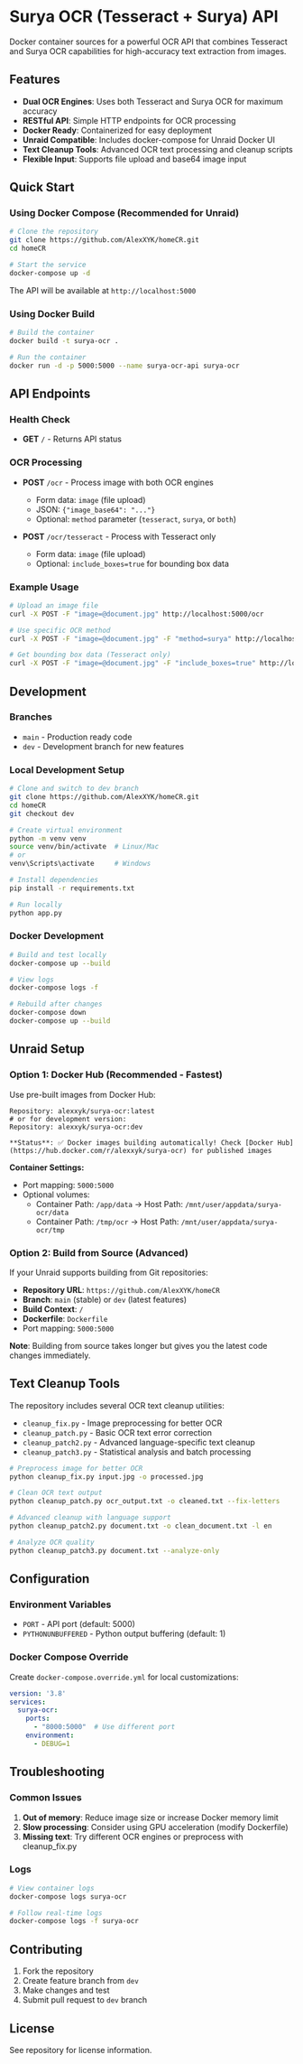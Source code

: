 # Surya OCR (Tesseract + Surya) API

Docker container sources for a powerful OCR API that combines Tesseract and Surya OCR capabilities for high-accuracy text extraction from images.

## Features

- **Dual OCR Engines**: Uses both Tesseract and Surya OCR for maximum accuracy
- **RESTful API**: Simple HTTP endpoints for OCR processing
- **Docker Ready**: Containerized for easy deployment
- **Unraid Compatible**: Includes docker-compose for Unraid Docker UI
- **Text Cleanup Tools**: Advanced OCR text processing and cleanup scripts
- **Flexible Input**: Supports file upload and base64 image input

## Quick Start

### Using Docker Compose (Recommended for Unraid)

```bash
# Clone the repository
git clone https://github.com/AlexXYK/homeCR.git
cd homeCR

# Start the service
docker-compose up -d
```

The API will be available at `http://localhost:5000`

### Using Docker Build

```bash
# Build the container
docker build -t surya-ocr .

# Run the container
docker run -d -p 5000:5000 --name surya-ocr-api surya-ocr
```

## API Endpoints

### Health Check
- **GET** `/` - Returns API status

### OCR Processing
- **POST** `/ocr` - Process image with both OCR engines
  - Form data: `image` (file upload)
  - JSON: `{"image_base64": "..."}` 
  - Optional: `method` parameter (`tesseract`, `surya`, or `both`)

- **POST** `/ocr/tesseract` - Process with Tesseract only
  - Form data: `image` (file upload)
  - Optional: `include_boxes=true` for bounding box data

### Example Usage

```bash
# Upload an image file
curl -X POST -F "image=@document.jpg" http://localhost:5000/ocr

# Use specific OCR method
curl -X POST -F "image=@document.jpg" -F "method=surya" http://localhost:5000/ocr

# Get bounding box data (Tesseract only)
curl -X POST -F "image=@document.jpg" -F "include_boxes=true" http://localhost:5000/ocr/tesseract
```

## Development

### Branches
- `main` - Production ready code
- `dev` - Development branch for new features

### Local Development Setup

```bash
# Clone and switch to dev branch
git clone https://github.com/AlexXYK/homeCR.git
cd homeCR
git checkout dev

# Create virtual environment
python -m venv venv
source venv/bin/activate  # Linux/Mac
# or
venv\Scripts\activate     # Windows

# Install dependencies
pip install -r requirements.txt

# Run locally
python app.py
```

### Docker Development

```bash
# Build and test locally
docker-compose up --build

# View logs
docker-compose logs -f

# Rebuild after changes
docker-compose down
docker-compose up --build
```

## Unraid Setup

### Option 1: Docker Hub (Recommended - Fastest)
Use pre-built images from Docker Hub:

```
Repository: alexxyk/surya-ocr:latest
# or for development version:
Repository: alexxyk/surya-ocr:dev

**Status**: ✅ Docker images building automatically! Check [Docker Hub](https://hub.docker.com/r/alexxyk/surya-ocr) for published images
```

**Container Settings:**
- Port mapping: `5000:5000`
- Optional volumes:
  - Container Path: `/app/data` → Host Path: `/mnt/user/appdata/surya-ocr/data`
  - Container Path: `/tmp/ocr` → Host Path: `/mnt/user/appdata/surya-ocr/tmp`

### Option 2: Build from Source (Advanced)
If your Unraid supports building from Git repositories:

- **Repository URL**: `https://github.com/AlexXYK/homeCR`
- **Branch**: `main` (stable) or `dev` (latest features)
- **Build Context**: `/`
- **Dockerfile**: `Dockerfile`
- Port mapping: `5000:5000`

**Note**: Building from source takes longer but gives you the latest code changes immediately.

## Text Cleanup Tools

The repository includes several OCR text cleanup utilities:

- `cleanup_fix.py` - Image preprocessing for better OCR
- `cleanup_patch.py` - Basic OCR text error correction
- `cleanup_patch2.py` - Advanced language-specific text cleanup  
- `cleanup_patch3.py` - Statistical analysis and batch processing

```bash
# Preprocess image for better OCR
python cleanup_fix.py input.jpg -o processed.jpg

# Clean OCR text output
python cleanup_patch.py ocr_output.txt -o cleaned.txt --fix-letters

# Advanced cleanup with language support
python cleanup_patch2.py document.txt -o clean_document.txt -l en

# Analyze OCR quality
python cleanup_patch3.py document.txt --analyze-only
```

## Configuration

### Environment Variables
- `PORT` - API port (default: 5000)
- `PYTHONUNBUFFERED` - Python output buffering (default: 1)

### Docker Compose Override
Create `docker-compose.override.yml` for local customizations:

```yaml
version: '3.8'
services:
  surya-ocr:
    ports:
      - "8000:5000"  # Use different port
    environment:
      - DEBUG=1
```

## Troubleshooting

### Common Issues
1. **Out of memory**: Reduce image size or increase Docker memory limit
2. **Slow processing**: Consider using GPU acceleration (modify Dockerfile)
3. **Missing text**: Try different OCR engines or preprocess with cleanup_fix.py

### Logs
```bash
# View container logs
docker-compose logs surya-ocr

# Follow real-time logs  
docker-compose logs -f surya-ocr
```

## Contributing

1. Fork the repository
2. Create feature branch from `dev`
3. Make changes and test
4. Submit pull request to `dev` branch

## License

See repository for license information.

